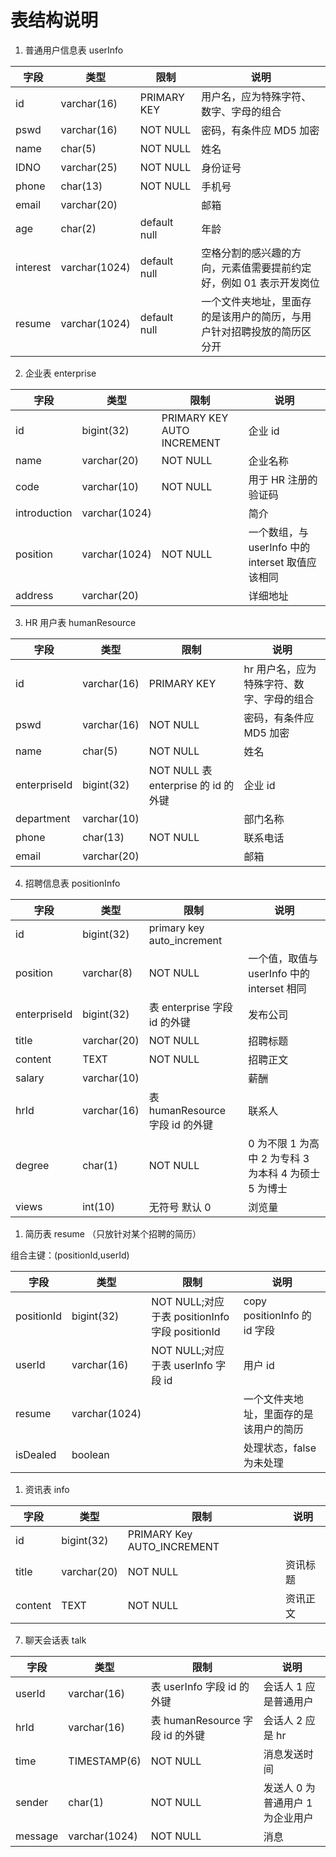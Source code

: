 # 表结构说明

1. 普通用户信息表 userInfo

| 字段     | 类型          | 限制         | 说明                                                                   |
| -------- | ------------- | ------------ | ---------------------------------------------------------------------- |
| id       | varchar(16)   | PRIMARY KEY  | 用户名，应为特殊字符、数字、字母的组合                                 |
| pswd     | varchar(16)   | NOT NULL     | 密码，有条件应 MD5 加密                                                |
| name     | char(5)       | NOT NULL     | 姓名                                                                   |
| IDNO     | varchar(25)   | NOT NULL     | 身份证号                                                               |
| phone    | char(13)      | NOT NULL     | 手机号                                                                 |
| email    | varchar(20)   |              | 邮箱                                                                   |
| age      | char(2)       | default null | 年龄                                                                   |
| interest | varchar(1024) | default null | 空格分割的感兴趣的方向，元素值需要提前约定好，例如 01 表示开发岗位     |
| resume   | varchar(1024) | default null | 一个文件夹地址，里面存的是该用户的简历，与用户针对招聘投放的简历区分开 |

2. 企业表 enterprise

| 字段         | 类型          | 限制                       | 说明                                             |
| ------------ | ------------- | -------------------------- | ------------------------------------------------ |
| id           | bigint(32)    | PRIMARY KEY AUTO INCREMENT | 企业 id                                          |
| name         | varchar(20)   | NOT NULL                   | 企业名称                                         |
| code         | varchar(10)   | NOT NULL                   | 用于 HR 注册的验证码                             |
| introduction | varchar(1024) |                            | 简介                                             |
| position     | varchar(1024) | NOT NULL                   | 一个数组，与 userInfo 中的 interset 取值应该相同 |
| address      | varchar(20)   |                            | 详细地址                                         |

3. HR 用户表 humanResource

| 字段         | 类型        | 限制                                | 说明                                      |
| ------------ | ----------- | ----------------------------------- | ----------------------------------------- |
| id           | varchar(16) | PRIMARY KEY                         | hr 用户名，应为特殊字符、数字、字母的组合 |
| pswd         | varchar(16) | NOT NULL                            | 密码，有条件应 MD5 加密                   |
| name         | char(5)     | NOT NULL                            | 姓名                                      |
| enterpriseId | bigint(32)  | NOT NULL 表 enterprise 的 id 的外键 | 企业 id                                   |
| department   | varchar(10) |                                     | 部门名称                                  |
| phone        | char(13)    | NOT NULL                            | 联系电话                                  |
| email        | varchar(20) |                                     | 邮箱                                      |

4. 招聘信息表 positionInfo

| 字段         | 类型        | 限制                            | 说明                                                  |
| ------------ | ----------- | ------------------------------- | ----------------------------------------------------- |
| id           | bigint(32)  | primary key auto_increment      |                                                       |
| position     | varchar(8)  | NOT NULL                        | 一个值，取值与 userInfo 中的 interset 相同            |
| enterpriseId | bigint(32)  | 表 enterprise 字段 id 的外键    | 发布公司                                              |
| title        | varchar(20) | NOT NULL                        | 招聘标题                                              |
| content      | TEXT        | NOT NULL                        | 招聘正文                                              |
| salary       | varchar(10) |                                 | 薪酬                                                  |
| hrId         | varchar(16) | 表 humanResource 字段 id 的外键 | 联系人                                                |
| degree       | char(1)     | NOT NULL                        | 0 为不限 1 为高中 2 为专科 3 为本科 4 为硕士 5 为博士 |
| views        | int(10)     | 无符号 默认 0                   | 浏览量                                                |

1. 简历表 resume （只放针对某个招聘的简历）

组合主键：(positionId,userId)

| 字段       | 类型          | 限制                                           | 说明                                   |
| ---------- | ------------- | ---------------------------------------------- | -------------------------------------- |
| positionId | bigint(32)    | NOT NULL;对应于表 positionInfo 字段 positionId | copy positionInfo 的 id 字段           |
| userId     | varchar(16)   | NOT NULL;对应于表 userInfo 字段 id             | 用户 id                                |
| resume     | varchar(1024) |                                                | 一个文件夹地址，里面存的是该用户的简历 |
| isDealed   | boolean       |                                                | 处理状态，false 为未处理               |

1. 资讯表 info

| 字段    | 类型        | 限制                       | 说明     |
| ------- | ----------- | -------------------------- | -------- |
| id      | bigint(32)  | PRIMARY Key AUTO_INCREMENT |          |
| title   | varchar(20) | NOT NULL                   | 资讯标题 |
| content | TEXT        | NOT NULL                   | 资讯正文 |

7. 聊天会话表 talk

| 字段    | 类型          | 限制                            | 说明                             |
| ------- | ------------- | ------------------------------- | -------------------------------- |
| userId  | varchar(16)   | 表 userInfo 字段 id 的外键      | 会话人 1 应是普通用户            |
| hrId    | varchar(16)   | 表 humanResource 字段 id 的外键 | 会话人 2 应是 hr                 |
| time    | TIMESTAMP(6)  | NOT NULL                        | 消息发送时间                     |
| sender  | char(1)       | NOT NULL                        | 发送人 0 为普通用户 1 为企业用户 |
| message | varchar(1024) | NOT NULL                        | 消息                             |
